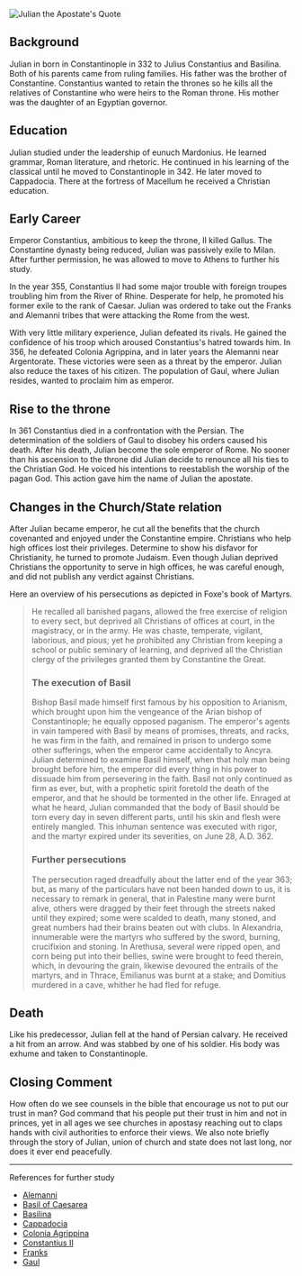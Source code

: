 <!--properties
title=Julian the Apostate
id=LD36nfXBYD
authorKey=wendly
image=https://apps.wspecs.com/images/julian.jpg
publish=true
summary=Julian in born in Constantinople in 332 to Julius Constantius and Basilina. He learned grammar, Roman literature, and rhetoric. He rose as the sole emperor of Rome in 361 after Constantius II died. No sooner than his ascension to the throne did Julian decide to renounce all his ties to the Christian God. He voiced his intentions to reestablish the worship of the pagan God. This action gave him the name of Julian the apostate.
created=Thu Jun 23 2016 07:37:59 GMT+0300 (EEST)
publishDate=Fri Jun 24 2016 07:37:59 GMT+0300 (EEST)
updated=Thu Feb 23 2017 20:13:22 GMT+0200 (EET)
searches=
-->

![Julian the Apostate's Quote](https://apps.wspecs.com/images/julian.jpg)
## Background
Julian in born in Constantinople in 332 to Julius Constantius and Basilina.
Both of his parents came from ruling families. His father was the brother
of Constantine. Constantius wanted to retain the thrones so he kills
all the relatives of Constantine who were heirs to the Roman throne.
His mother was the daughter of an Egyptian governor.


## Education
Julian studied under the leadership of eunuch Mardonius. He learned grammar,
Roman literature, and rhetoric. He continued in his learning of the classical
until he moved to Constantinople in 342. He later moved to Cappadocia. There
at the fortress of Macellum he received a Christian education.

## Early Career
Emperor Constantius, ambitious to keep the throne, II killed Gallus. The
Constantine dynasty being reduced, Julian was passively exile to Milan. After
further permission, he was allowed to move to Athens to further his study.

In the year 355, Constantius II had some major trouble with foreign troupes troubling him
from the River of Rhine. Desperate for help, he promoted his former exile
to the rank of Caesar. Julian was ordered to take out the Franks and Alemanni
tribes that were attacking the Rome from the west.

With very little military experience, Julian defeated its rivals. He gained
the confidence of his troop which aroused Constantius's hatred towards him.
In 356, he defeated Colonia Agrippina, and in later years the Alemanni near
Argentorate. These victories were seen as a threat by the emperor. Julian also
reduce the taxes of his citizen. The population of Gaul, where Julian resides,
wanted to proclaim him as emperor.

## Rise to the throne
In 361 Constantius died in a confrontation with the Persian. The determination
of the soldiers of Gaul to disobey his orders caused his death. After his
death, Julian become the sole emperor of Rome. No sooner than his ascension
to the throne did Julian decide to renounce all his ties to the Christian
God. He voiced his intentions to reestablish the worship of the pagan God.
This action gave him the name of Julian the apostate.

## Changes in the Church/State relation
After Julian became emperor, he cut all the benefits that the church covenanted
and enjoyed under the Constantine empire. Christians who help high offices
lost their privileges. Determine to show his disfavor for Christianity,
he turned to promote Judaism. Even though Julian deprived Christians the 
opportunity to serve in high offices, he was careful enough, and did not
publish any verdict against Christians.

Here an overview of his persecutions as depicted in Foxe's book of Martyrs.
> He recalled all banished pagans, allowed the free exercise of religion to
> every sect, but deprived all Christians of offices at court, in the
> magistracy, or in the army. He was chaste, temperate, vigilant, laborious,
> and pious; yet he prohibited any Christian from keeping a school or public
> seminary of learning, and deprived all the Christian clergy of the privileges
> granted them by Constantine the Great. 
> ### The execution of Basil
> Bishop Basil made himself first famous by his opposition to Arianism, which
> brought upon him the vengeance of the Arian bishop of Constantinople; he
> equally opposed paganism. The emperor's agents in vain tampered with Basil by
> means of promises, threats, and racks, he was firm in the faith, and remained
> in prison to undergo some other sufferings, when the emperor came
> accidentally to Ancyra. Julian determined to examine Basil himself, when that
> holy man being brought before him, the emperor did every thing in his power
> to dissuade him from persevering in the faith. Basil not only continued as
> firm as ever, but, with a prophetic spirit foretold the death of the emperor,
> and that he should be tormented in the other life. Enraged at what he heard,
> Julian commanded that the body of Basil should be torn every day in seven
> different parts, until his skin and flesh were entirely mangled. This inhuman
> sentence was executed with rigor, and the martyr expired under its
> severities, on June 28, A.D. 362. 
> ### Further persecutions
> The persecution raged dreadfully about the latter end of the year 363; but,
> as many of the particulars have not been handed down to us, it is necessary
> to remark in general, that in Palestine many were burnt alive, others were
> dragged by their feet through the streets naked until they expired; some were
> scalded to death, many stoned, and great numbers had their brains beaten out
> with clubs. In Alexandria, innumerable were the martyrs who suffered by the
> sword, burning, crucifixion and stoning. In Arethusa, several were ripped
> open, and corn being put into their bellies, swine were brought to feed
> therein, which, in devouring the grain, likewise devoured the entrails of the
> martyrs, and in Thrace, Emilianus was burnt at a stake; and Domitius murdered
> in a cave, whither he had fled for refuge. 

## Death
Like his predecessor, Julian fell at the hand of Persian calvary. He received
a hit from an arrow. And was stabbed by one of his soldier. His
body was exhume and taken to Constantinople.

## Closing Comment
How often do we see counsels in the bible that encourage us not to put our
trust in man? God command that his people put their trust in him and not
in princes, yet in all ages we see churches in apostasy reaching out to claps
hands with civil authorities to enforce their views. We also note briefly
through the story of Julian, union of church and state does not last long,
nor does it ever end peacefully.

---
References for further study
* [Alemanni](https://www.google.com/#q=alemanni)
* [Basil of Caesarea](https://www.google.com/#q=basil+of+caesarea)
* [Basilina](https://www.google.com/#q=basilina)
* [Cappadocia](https://www.google.com/#q=cappadocia)
* [Colonia Agrippina](https://www.google.com/#q=colonia+agrippina)
* [Constantius II](https://www.google.com/#q=constantius+ii)
* [Franks](https://www.google.com/#q=franks)
* [Gaul](https://www.google.com/#q=gaul)
